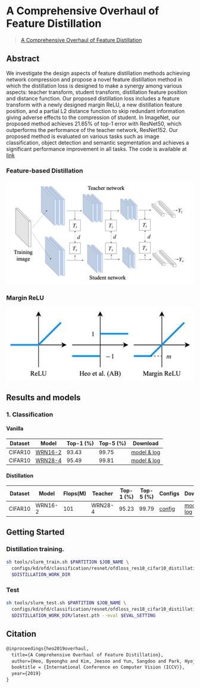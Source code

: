 # A Comprehensive Overhaul of Feature Distillation

> [A Comprehensive Overhaul of Feature Distillation](https://sites.google.com/view/byeongho-heo/overhaul)

## Abstract

We investigate the design aspects of feature distillation methods achieving network compression and propose a novel feature distillation method in which the distillation loss is designed to make a synergy among various aspects: teacher transform, student transform, distillation feature position and distance function. Our proposed distillation loss includes a feature transform with a newly designed margin ReLU, a new distillation feature position, and a partial L2 distance function to skip redundant information giving adverse effects to the compression of student. In ImageNet, our proposed method achieves 21.65% of top-1 error with ResNet50, which outperforms the performance of the teacher network, ResNet152. Our proposed method is evaluated on various tasks such as image classification, object detection and semantic segmentation and achieves a significant performance improvement in all tasks. The code is available at [link](https://sites.google.com/view/byeongho-heo/overhaul)

### Feature-based Distillation

![structure](../../../../docs/en/imgs/model_zoo/overhaul/feature_base.png)

### Margin ReLU

![margin_relu](../../../../docs/en/imgs/model_zoo/overhaul/margin_relu.png)

## Results and models

### 1. Classification

#### Vanilla

| Dataset | Model                                                                    | Top-1 (%) | Top-5 (%) | Download          |
| ------- | ------------------------------------------------------------------------ | --------- | --------- | ----------------- |
| CIFAR10 | [WRN16-2](../../../vanilla/cifar10/wide-resnet/wrn16_2_b16x8_cifar10.py) | 93.43     | 99.75     | [model & log](<>) |
| CIFAR10 | [WRN28-4](../../../vanilla/cifar10/wide-resnet/wrn28_4_b16x8_cifar10.py) | 95.49     | 99.81     | [model & log](<>) |

#### Distillation

| Dataset | Model   | Flops(M) | Teacher | Top-1 (%) | Top-5 (%) | Configs                                                     | Download          |
| ------- | ------- | -------- | ------- | --------- | --------- | ----------------------------------------------------------- | ----------------- |
| CIFAR10 | WRN16-2 | 101      | WRN28-4 | 95.23     | 99.79     | [config](./ofd_backbone_resnet50_resnet18_8xb16_cifar10.py) | [model & log](<>) |

## Getting Started

### Distillation training.

```bash
sh tools/slurm_train.sh $PARTITION $JOB_NAME \
  configs/kd/ofd/classification/resnet/ofdloss_res18_cifar10_distillation_8xb16_teacher_res50_train.py \
  $DISTILLATION_WORK_DIR
```

### Test

```bash
sh tools/slurm_test.sh $PARTITION $JOB_NAME \
  configs/kd/ofd/classification/resnet/ofdloss_res18_cifar10_distillation_8xb16_teacher_res50_train.py \
  $DISTILLATION_WORK_DIR/latest.pth --eval $EVAL_SETTING
```

## Citation

```latex
@inproceedings{heo2019overhaul,
  title={A Comprehensive Overhaul of Feature Distillation},
  author={Heo, Byeongho and Kim, Jeesoo and Yun, Sangdoo and Park, Hyojin and Kwak, Nojun and Choi, Jin Young},
  booktitle = {International Conference on Computer Vision (ICCV)},
  year={2019}
}
```
